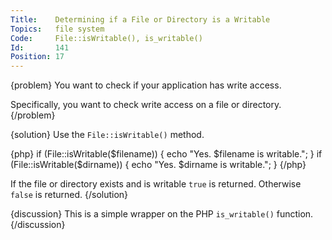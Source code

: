 ```yaml
---
Title:    Determining if a File or Directory is a Writable
Topics:   file system
Code:     File::isWritable(), is_writable()
Id:       141
Position: 17
---
```


{problem}
You want to check if your application has write access.

Specifically, you want to check write access on a file or directory.
{/problem}

{solution}
Use the `File::isWritable()` method.

{php}
if (File::isWritable($filename))
{
    echo "Yes. $filename is writable.";
}
if (File::isWritable($dirname))
{
    echo "Yes. $dirname is writable.";
}
{/php}

If the file or directory exists and is writable `true` is returned. Otherwise `false` is returned.
{/solution}

{discussion}
This is a simple wrapper on the PHP `is_writable()` function.
{/discussion}
